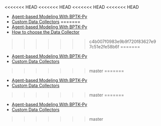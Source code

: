<<<<<<< HEAD
<<<<<<< HEAD
<<<<<<< HEAD
<<<<<<< HEAD
- [Agent-based Modeling With BPTK-Py](/abm/agent_based_modeling/agent_based_modeling.html)
- [Custom Data Collectors](/abm/custom_datacollectors/custom_datacollectors.html)
=======
- [Agent-based Modeling With BPTK-Py](/abm/in-depth/in_depth_agent_based_modeling/in_depth_agent_based_modeling.html)
- [How to choose the Data Collector](/abm/how-to/how_to_choose_datacollector/how_to_choose_datacollector.html)
>>>>>>> c4b007f0983e9b9f720f83627e97c51e2fe58b6f
=======
- [Agent-based Modeling With BPTK-Py](/abm/agent_based_modeling/agent_based_modeling.html)
- [Custom Data Collectors](/abm/custom_datacollectors/custom_datacollectors.html)
>>>>>>> master
=======
- [Agent-based Modeling With BPTK-Py](/abm/agent_based_modeling/agent_based_modeling.html)
- [Custom Data Collectors](/abm/custom_datacollectors/custom_datacollectors.html)
>>>>>>> master
=======
- [Agent-based Modeling With BPTK-Py](/abm/agent_based_modeling/agent_based_modeling.html)
- [Custom Data Collectors](/abm/custom_datacollectors/custom_datacollectors.html)
>>>>>>> master
